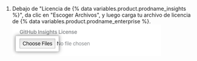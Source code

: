 1. Debajo de "Licencia de {% data variables.product.prodname_insights %}", da clic en "Escoger Archivos", y luego carga tu archivo de licencia de {% data variables.product.prodname_enterprise %}. ![Botón de escoger archivos](/assets/images/help/insights/choose-files.png)
